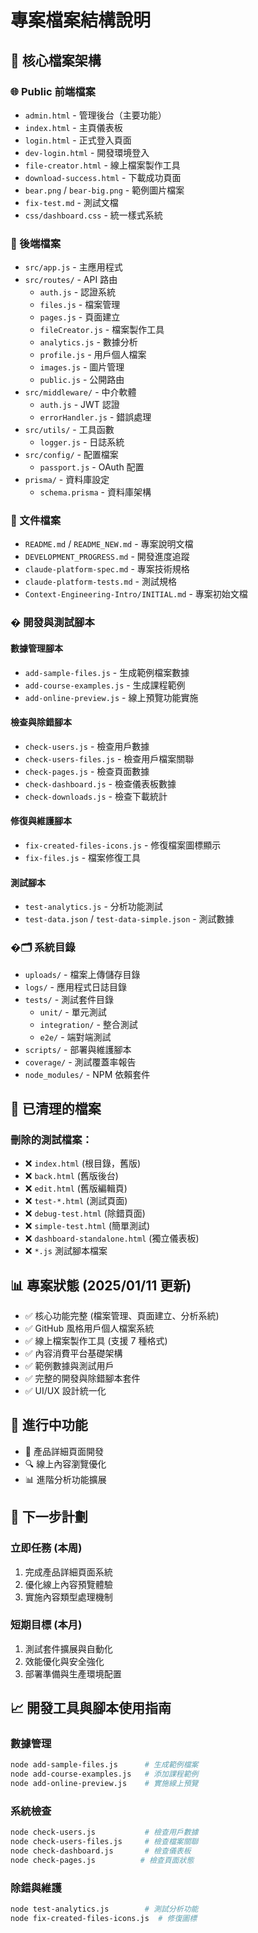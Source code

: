 # 專案檔案結構說明

## 📁 核心檔案架構

### 🌐 Public 前端檔案

- `admin.html` - 管理後台（主要功能）
- `index.html` - 主頁儀表板
- `login.html` - 正式登入頁面
- `dev-login.html` - 開發環境登入
- `file-creator.html` - 線上檔案製作工具
- `download-success.html` - 下載成功頁面
- `bear.png` / `bear-big.png` - 範例圖片檔案
- `fix-test.md` - 測試文檔
- `css/dashboard.css` - 統一樣式系統

### 🔧 後端檔案

- `src/app.js` - 主應用程式
- `src/routes/` - API 路由
  - `auth.js` - 認證系統
  - `files.js` - 檔案管理
  - `pages.js` - 頁面建立
  - `fileCreator.js` - 檔案製作工具
  - `analytics.js` - 數據分析
  - `profile.js` - 用戶個人檔案
  - `images.js` - 圖片管理
  - `public.js` - 公開路由
- `src/middleware/` - 中介軟體
  - `auth.js` - JWT 認證
  - `errorHandler.js` - 錯誤處理
- `src/utils/` - 工具函數
  - `logger.js` - 日誌系統
- `src/config/` - 配置檔案
  - `passport.js` - OAuth 配置
- `prisma/` - 資料庫設定
  - `schema.prisma` - 資料庫架構

### 📄 文件檔案

- `README.md` / `README_NEW.md` - 專案說明文檔
- `DEVELOPMENT_PROGRESS.md` - 開發進度追蹤
- `claude-platform-spec.md` - 專案技術規格
- `claude-platform-tests.md` - 測試規格
- `Context-Engineering-Intro/INITIAL.md` - 專案初始文檔

### �️ 開發與測試腳本

#### 數據管理腳本

- `add-sample-files.js` - 生成範例檔案數據
- `add-course-examples.js` - 生成課程範例
- `add-online-preview.js` - 線上預覽功能實施

#### 檢查與除錯腳本

- `check-users.js` - 檢查用戶數據
- `check-users-files.js` - 檢查用戶檔案關聯
- `check-pages.js` - 檢查頁面數據
- `check-dashboard.js` - 檢查儀表板數據
- `check-downloads.js` - 檢查下載統計

#### 修復與維護腳本

- `fix-created-files-icons.js` - 修復檔案圖標顯示
- `fix-files.js` - 檔案修復工具

#### 測試腳本

- `test-analytics.js` - 分析功能測試
- `test-data.json` / `test-data-simple.json` - 測試數據

### �🗂️ 系統目錄

- `uploads/` - 檔案上傳儲存目錄
- `logs/` - 應用程式日誌目錄
- `tests/` - 測試套件目錄
  - `unit/` - 單元測試
  - `integration/` - 整合測試
  - `e2e/` - 端對端測試
- `scripts/` - 部署與維護腳本
- `coverage/` - 測試覆蓋率報告
- `node_modules/` - NPM 依賴套件

## 🧹 已清理的檔案

### 刪除的測試檔案：

- ❌ `index.html` (根目錄，舊版)
- ❌ `back.html` (舊版後台)
- ❌ `edit.html` (舊版編輯頁)
- ❌ `test-*.html` (測試頁面)
- ❌ `debug-test.html` (除錯頁面)
- ❌ `simple-test.html` (簡單測試)
- ❌ `dashboard-standalone.html` (獨立儀表板)
- ❌ `*.js` 測試腳本檔案

## 📊 專案狀態 (2025/01/11 更新)

- ✅ 核心功能完整 (檔案管理、頁面建立、分析系統)
- ✅ GitHub 風格用戶個人檔案系統
- ✅ 線上檔案製作工具 (支援 7 種格式)
- ✅ 內容消費平台基礎架構
- ✅ 範例數據與測試用戶
- ✅ 完整的開發與除錯腳本套件
- ✅ UI/UX 設計統一化

## 🚧 進行中功能

- 📝 產品詳細頁面開發
- 🔍 線上內容瀏覽優化
- 📊 進階分析功能擴展

## 🎯 下一步計劃

### 立即任務 (本周)

1. 完成產品詳細頁面系統
2. 優化線上內容預覽體驗
3. 實施內容類型處理機制

### 短期目標 (本月)

1. 測試套件擴展與自動化
2. 效能優化與安全強化
3. 部署準備與生產環境配置

## 📈 開發工具與腳本使用指南

### 數據管理

```bash
node add-sample-files.js      # 生成範例檔案
node add-course-examples.js   # 添加課程範例
node add-online-preview.js    # 實施線上預覽
```

### 系統檢查

```bash
node check-users.js           # 檢查用戶數據
node check-users-files.js     # 檢查檔案關聯
node check-dashboard.js       # 檢查儀表板
node check-pages.js          # 檢查頁面狀態
```

### 除錯與維護

```bash
node test-analytics.js        # 測試分析功能
node fix-created-files-icons.js  # 修復圖標
```
